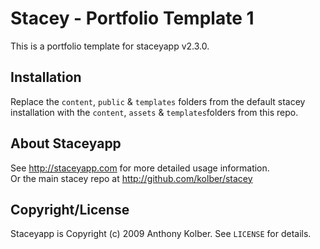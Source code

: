 # Stacey - Portfolio Template 1

This is a portfolio template for staceyapp v2.3.0.  


## Installation

Replace the `content`, `public` & `templates` folders from the default stacey installation with the `content`, `assets` & `templates`folders from this repo.

## About Staceyapp

See <http://staceyapp.com> for more detailed usage information.  
Or the main stacey repo at <http://github.com/kolber/stacey>

## Copyright/License

Staceyapp is Copyright (c) 2009 Anthony Kolber. See `LICENSE` for details.

